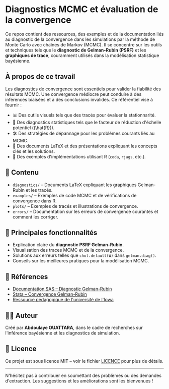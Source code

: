 # Diagnostics MCMC et évaluation de la convergence

Ce repos contient des ressources, des exemples et de la documentation liés au diagnostic de la convergence dans les simulations par la méthode de Monte Carlo avec chaînes de Markov (MCMC). Il se concentre sur les outils et techniques tels que le **diagnostic de Gelman-Rubin (PSRF)** et les **graphiques de trace**, couramment utilisés dans la modélisation statistique bayésienne.

## À propos de ce travail

Les diagnostics de convergence sont essentiels pour valider la fiabilité des résultats MCMC. Une convergence médiocre peut conduire à des inférences biaisées et à des conclusions invalides. Ce référentiel vise à fournir :

- 📊 Des outils visuels tels que des tracés pour évaluer la stationnarité.
- 🧪 Des diagnostics statistiques tels que le facteur de réduction d'échelle potentiel (\(\hat{R}\)).
- 🛠 Des stratégies de dépannage pour les problèmes courants liés au MCMC.
- 📄 Des documents LaTeX et des présentations expliquant les concepts clés et les solutions.
- 🧩 Des exemples d'implémentations utilisant R (`coda`, `rjags`, etc.).

## 📂 Contenu

- `diagnostics/` – Documents LaTeX expliquant les graphiques Gelman-Rubin et les tracés.
- `examples/` – Exemples de code MCMC et de vérifications de convergence dans R.
- `plots/` – Exemples de tracés et illustrations de convergence.
- `errors/` – Documentation sur les erreurs de convergence courantes et comment les corriger.

## 📎 Principales fonctionnalités

- Explication claire du **diagnostic PSRF Gelman-Rubin**.
- Visualisation des traces MCMC et de la convergence.
- Solutions aux erreurs telles que `chol.default(W)` dans `gelman.diag()`.
- Conseils sur les meilleures pratiques pour la modélisation MCMC.

## 🔗 Références

- [Documentation SAS – Diagnostic Gelman-Rubin](https://documentation.sas.com/doc/en/pgmsascdc/9.4_3.4/statug/statug_mcmc_examples30.htm)
- [Stata – Convergence Gelman-Rubin](https://www.stata.com/features/overview/gelman-rubin-convergence-diagnostic/)
- [Ressource pédagogique de l'université de l'Iowa](https://myweb.uiowa.edu/pbreheny/uk/teaching/701/notes/3-5.pdf)

## 🧑‍💻 Auteur

Créé par **Abdoulaye OUATTARA**, dans le cadre de recherches sur l'inférence bayésienne et les diagnostics de simulation.

## 📜 Licence

Ce projet est sous licence MIT – voir le fichier [LICENCE](LICENCE) pour plus de détails.

---

N'hésitez pas à contribuer en soumettant des problèmes ou des demandes d'extraction. Les suggestions et les améliorations sont les bienvenues !
